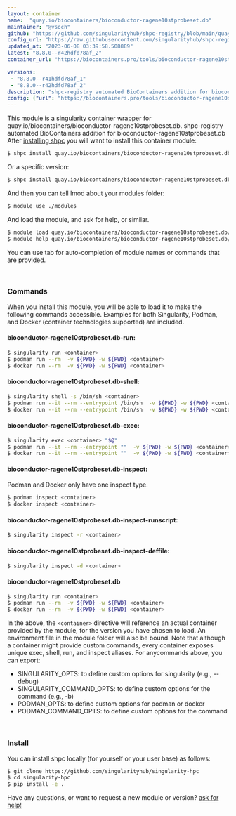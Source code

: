 ```yaml
---
layout: container
name:  "quay.io/biocontainers/bioconductor-ragene10stprobeset.db"
maintainer: "@vsoch"
github: "https://github.com/singularityhub/shpc-registry/blob/main/quay.io/biocontainers/bioconductor-ragene10stprobeset.db/container.yaml"
config_url: "https://raw.githubusercontent.com/singularityhub/shpc-registry/main/quay.io/biocontainers/bioconductor-ragene10stprobeset.db/container.yaml"
updated_at: "2023-06-08 03:39:58.508889"
latest: "8.8.0--r42hdfd78af_2"
container_url: "https://biocontainers.pro/tools/bioconductor-ragene10stprobeset.db"

versions:
 - "8.8.0--r41hdfd78af_1"
 - "8.8.0--r42hdfd78af_2"
description: "shpc-registry automated BioContainers addition for bioconductor-ragene10stprobeset.db"
config: {"url": "https://biocontainers.pro/tools/bioconductor-ragene10stprobeset.db", "maintainer": "@vsoch", "description": "shpc-registry automated BioContainers addition for bioconductor-ragene10stprobeset.db", "latest": {"8.8.0--r42hdfd78af_2": "sha256:02620b0834a0c6ccabdeb36200248f6a5534accb4c43361e3826c18900255193"}, "tags": {"8.8.0--r41hdfd78af_1": "sha256:9877183c5b386e39f04b4705860ffe2ce2d75aee44d42b370178c907d1a4188d", "8.8.0--r42hdfd78af_2": "sha256:02620b0834a0c6ccabdeb36200248f6a5534accb4c43361e3826c18900255193"}, "docker": "quay.io/biocontainers/bioconductor-ragene10stprobeset.db"}
---
```


This module is a singularity container wrapper for quay.io/biocontainers/bioconductor-ragene10stprobeset.db.
shpc-registry automated BioContainers addition for bioconductor-ragene10stprobeset.db
After [installing shpc](#install) you will want to install this container module:


```bash
$ shpc install quay.io/biocontainers/bioconductor-ragene10stprobeset.db
```

Or a specific version:

```bash
$ shpc install quay.io/biocontainers/bioconductor-ragene10stprobeset.db:8.8.0--r42hdfd78af_2
```

And then you can tell lmod about your modules folder:

```bash
$ module use ./modules
```

And load the module, and ask for help, or similar.

```bash
$ module load quay.io/biocontainers/bioconductor-ragene10stprobeset.db/8.8.0--r42hdfd78af_2
$ module help quay.io/biocontainers/bioconductor-ragene10stprobeset.db/8.8.0--r42hdfd78af_2
```

You can use tab for auto-completion of module names or commands that are provided.

<br>

### Commands

When you install this module, you will be able to load it to make the following commands accessible.
Examples for both Singularity, Podman, and Docker (container technologies supported) are included.

#### bioconductor-ragene10stprobeset.db-run:

```bash
$ singularity run <container>
$ podman run --rm  -v ${PWD} -w ${PWD} <container>
$ docker run --rm  -v ${PWD} -w ${PWD} <container>
```

#### bioconductor-ragene10stprobeset.db-shell:

```bash
$ singularity shell -s /bin/sh <container>
$ podman run --it --rm --entrypoint /bin/sh  -v ${PWD} -w ${PWD} <container>
$ docker run --it --rm --entrypoint /bin/sh  -v ${PWD} -w ${PWD} <container>
```

#### bioconductor-ragene10stprobeset.db-exec:

```bash
$ singularity exec <container> "$@"
$ podman run --it --rm --entrypoint ""  -v ${PWD} -w ${PWD} <container> "$@"
$ docker run --it --rm --entrypoint ""  -v ${PWD} -w ${PWD} <container> "$@"
```

#### bioconductor-ragene10stprobeset.db-inspect:

Podman and Docker only have one inspect type.

```bash
$ podman inspect <container>
$ docker inspect <container>
```

#### bioconductor-ragene10stprobeset.db-inspect-runscript:

```bash
$ singularity inspect -r <container>
```

#### bioconductor-ragene10stprobeset.db-inspect-deffile:

```bash
$ singularity inspect -d <container>
```



#### bioconductor-ragene10stprobeset.db

```bash
$ singularity run <container>
$ podman run --rm  -v ${PWD} -w ${PWD} <container>
$ docker run --rm  -v ${PWD} -w ${PWD} <container>
```


In the above, the `<container>` directive will reference an actual container provided
by the module, for the version you have chosen to load. An environment file in the
module folder will also be bound. Note that although a container
might provide custom commands, every container exposes unique exec, shell, run, and
inspect aliases. For anycommands above, you can export:

 - SINGULARITY_OPTS: to define custom options for singularity (e.g., --debug)
 - SINGULARITY_COMMAND_OPTS: to define custom options for the command (e.g., -b)
 - PODMAN_OPTS: to define custom options for podman or docker
 - PODMAN_COMMAND_OPTS: to define custom options for the command

<br>

### Install

You can install shpc locally (for yourself or your user base) as follows:

```bash
$ git clone https://github.com/singularityhub/singularity-hpc
$ cd singularity-hpc
$ pip install -e .
```

Have any questions, or want to request a new module or version? [ask for help!](https://github.com/singularityhub/singularity-hpc/issues)